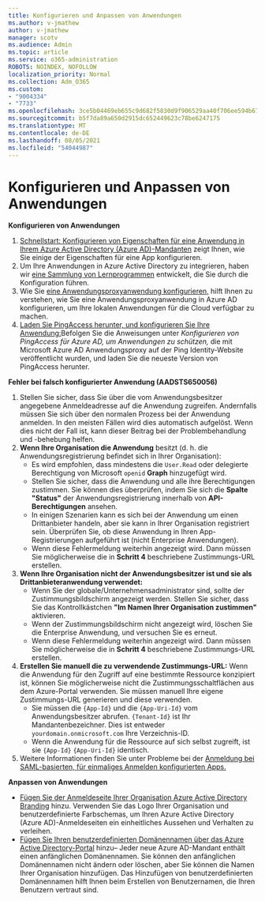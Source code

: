```yaml
---
title: Konfigurieren und Anpassen von Anwendungen
ms.author: v-jmathew
author: v-jmathew
manager: scotv
ms.audience: Admin
ms.topic: article
ms.service: o365-administration
ROBOTS: NOINDEX, NOFOLLOW
localization_priority: Normal
ms.collection: Adm_O365
ms.custom:
- "9004334"
- "7733"
ms.openlocfilehash: 3ce5b04469eb655c9d682f5830d9f906529aa40f706ee594b670708426d48769
ms.sourcegitcommit: b5f7da89a650d2915dc652449623c78be6247175
ms.translationtype: MT
ms.contentlocale: de-DE
ms.lasthandoff: 08/05/2021
ms.locfileid: "54044987"
---
```

# <a name="configure-and-customize-applications"></a>Konfigurieren und Anpassen von Anwendungen

**Konfigurieren von Anwendungen**

1. [Schnellstart: Konfigurieren von Eigenschaften für eine Anwendung in Ihrem Azure Active Directory (Azure AD)-Mandanten](https://docs.microsoft.com/azure/active-directory/manage-apps/add-application-portal-configure) zeigt Ihnen, wie Sie einige der Eigenschaften für eine App konfigurieren.
2. Um Ihre Anwendungen in Azure Active Directory zu integrieren, haben wir [eine Sammlung von Lernprogrammen](https://docs.microsoft.com/azure/active-directory/saas-apps/tutorial-list) entwickelt, die Sie durch die Konfiguration führen.
3. Wie Sie [eine Anwendungsproxyanwendung konfigurieren,](https://docs.microsoft.com/azure/active-directory/manage-apps/application-proxy-config-how-to) hilft Ihnen zu verstehen, wie Sie eine Anwendungsproxyanwendung in Azure AD konfigurieren, um Ihre lokalen Anwendungen für die Cloud verfügbar zu machen.
4. [Laden Sie PingAccess herunter, und konfigurieren Sie Ihre Anwendung:](https://docs.microsoft.com/azure/active-directory/manage-apps/application-proxy-ping-access-publishing-guide#download-pingaccess-and-configure-your-application)Befolgen Sie die Anweisungen unter *Konfigurieren von PingAccess für Azure AD, um Anwendungen zu schützen,* die mit Microsoft Azure AD Anwendungsproxy auf der Ping Identity-Website veröffentlicht wurden, und laden Sie die neueste Version von PingAccess herunter.

**Fehler bei falsch konfigurierter Anwendung (AADSTS650056)**

1. Stellen Sie sicher, dass Sie über die vom Anwendungsbesitzer angegebene Anmeldeadresse auf die Anwendung zugreifen. Andernfalls müssen Sie sich über den normalen Prozess bei der Anwendung anmelden. In den meisten Fällen wird dies automatisch aufgelöst. Wenn dies nicht der Fall ist, kann dieser Beitrag bei der Problembehandlung und -behebung helfen.
2. **Wenn Ihre Organisation die Anwendung** besitzt (d. h. die Anwendungsregistrierung befindet sich in Ihrer Organisation):
    - Es wird empfohlen, dass mindestens die `User.Read` oder delegierte Berechtigung von Microsoft `openid` **Graph** hinzugefügt wird.
    - Stellen Sie sicher, dass die Anwendung und alle ihre Berechtigungen zustimmen. Sie können dies überprüfen, indem Sie sich die **Spalte "Status"** der Anwendungsregistrierung innerhalb von **API-Berechtigungen** ansehen.
    - In einigen Szenarien kann es sich bei der Anwendung um einen Drittanbieter handeln, aber sie kann in Ihrer Organisation registriert sein. Überprüfen Sie, ob diese Anwendung in Ihren App-Registrierungen aufgeführt ist (nicht Enterprise Anwendungen).
    - Wenn diese Fehlermeldung weiterhin angezeigt wird. Dann müssen Sie möglicherweise die in **Schritt 4** beschriebene Zustimmungs-URL erstellen.
3. **Wenn Ihre Organisation nicht der Anwendungsbesitzer ist und sie als Drittanbieteranwendung verwendet:**
    - Wenn Sie der globale/Unternehmensadministrator sind, sollte der Zustimmungsbildschirm angezeigt werden. Stellen Sie sicher, dass Sie das Kontrollkästchen **"Im Namen Ihrer Organisation zustimmen"** aktivieren.
    - Wenn der Zustimmungsbildschirm nicht angezeigt wird, löschen Sie die Enterprise Anwendung, und versuchen Sie es erneut.
    - Wenn diese Fehlermeldung weiterhin angezeigt wird. Dann müssen Sie möglicherweise die in **Schritt 4** beschriebene Zustimmungs-URL erstellen.
4. **Erstellen Sie manuell die zu verwendende Zustimmungs-URL:** Wenn die Anwendung für den Zugriff auf eine bestimmte Ressource konzipiert ist, können Sie möglicherweise nicht die Zustimmungsschaltflächen aus dem Azure-Portal verwenden. Sie müssen manuell Ihre eigene Zustimmungs-URL generieren und diese verwenden.
    - Sie müssen die `{App-Id}` und die `{App-Uri-Id}` vom Anwendungsbesitzer abrufen. `{Tenant-Id}` ist Ihr Mandantenbezeichner. Dies ist entweder `yourdomain.onmicrosoft.com` Ihre Verzeichnis-ID.
    - Wenn die Anwendung für die Ressource auf sich selbst zugreift, ist sie `{App-Id}` `{App-Uri-Id}` identisch.
5. Weitere Informationen finden Sie unter Probleme bei der [Anmeldung bei SAML-basierten, für einmaliges Anmelden konfigurierten Apps.](https://docs.microsoft.com/azure/active-directory/manage-apps/application-sign-in-problem-federated-sso-gallery#misconfigured-application)

**Anpassen von Anwendungen**

- [Fügen Sie der Anmeldeseite Ihrer Organisation Azure Active Directory Branding](https://docs.microsoft.com/azure/active-directory/fundamentals/customize-branding) hinzu. Verwenden Sie das Logo Ihrer Organisation und benutzerdefinierte Farbschemas, um Ihren Azure Active Directory (Azure AD)-Anmeldeseiten ein einheitliches Aussehen und Verhalten zu verleihen.
- [Fügen Sie Ihren benutzerdefinierten Domänennamen über das Azure Active Directory-Portal](https://docs.microsoft.com/azure/active-directory/fundamentals/add-custom-domain) hinzu– Jeder neue Azure AD-Mandant enthält einen anfänglichen Domänennamen. Sie können den anfänglichen Domänennamen nicht ändern oder löschen, aber Sie können die Namen Ihrer Organisation hinzufügen. Das Hinzufügen von benutzerdefinierten Domänennamen hilft Ihnen beim Erstellen von Benutzernamen, die Ihren Benutzern vertraut sind.
